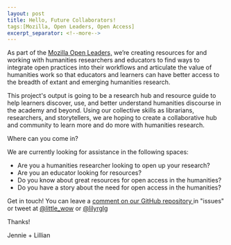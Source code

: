 ```yaml
---
layout: post
title: Hello, Future Collaborators!
tags:[Mozilla, Open Leaders, Open Access]
excerpt_separator: <!--more-->
---
```

As part of the <a href="https://foundation.mozilla.org/en/opportunity/mozilla-open-leaders/round-6/projects/projects---cohort-a/"> Mozilla Open Leaders,</a> we’re creating resources for and working with humanities researchers and educators to find ways to integrate open practices into their workflows and articulate the value of humanities work so that educators and learners can have better access to the breadth of extant and emerging humanities research.

This project's output is going to be a research hub and resource guide to help learners discover, use, and better understand humanities discourse in the academy and beyond. Using our collective skills as librarians, researchers, and storytellers, we are hoping to create a collaborative hub and community to learn more and do more with humanities research.

Where can you come in?

We are currently looking for assistance in the following spaces:
* Are you a humanities researcher looking to open up your research?
* Are you an educator looking for resources?
* Do you know about great resources for open access in the humanities?
* Do you have a story about the need for open access in the humanities?

Get in touch! You can leave a <a href="https://github.com/little-wow/open-access-in-humanities"> comment on our GitHub repository </a> in "issues" or tweet at <a href="https://twitter.com/little_wow">@little_wow</a> or <a href="https://twitter.com/lilyrglg">@lilyrglg</a>

Thanks!

Jennie + Lillian

